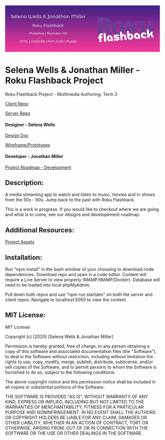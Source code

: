 
![header image](public/images/readmeBanner.jpg "Roku Flashback")

# Selena Wells & Jonathan Miller -  Roku Flashback Project
 Roku Flashback Project - Multimedia Authoring: Term 3

 [Client Repo](https://github.com/jmillermedia/s_wells_j_miller_roku_client 'GitHub')

 [Server Repo](https://github.com/jmillermedia/s_wells_j_miller_RokuFlashback 'GitHub')

#### Designer - Selena Wells

[Design Doc](https://docs.google.com/document/d/1cLjANI-l3je6Z7Grm-uryeLQoabeqExUvBV67tDGdPw/edit?usp=sharing 'Google Docs')

[Wireframe/Prototypes](https://xd.adobe.com/view/d77f95d9-7443-4241-97bc-9ed2eef65b7a-822c/ 'Adobe XD Viewer')

#### Developer - Jonathan Miller

[Project Roadmap - Development](https://docs.google.com/document/d/1xqs1HnzDWSqP4hfwCDFnvpMY9h-KI1w_CaS_0B3f-6E/edit?usp=sharing 'Google Docs')

## Description:
A media streaming app to watch and listen to music, movies and tv shows from the 50s - 90s. Jump back to the past with Roku Flashback.

This is a work in progress. If you would like to checkout where we are going and what is to come, see our designs and developement roadmap.

## Additional Resources:

[Project Assets](https://drive.google.com/file/d/1rwfUNexPK1xJMO3fY4dt3ghRJDdiliwT/view?usp=sharing 'Google Drive')

## Installation:

Run "npm install" in the bash window of your choosing to download node dependencies. Download repo and open in a code editor. Content will require a Live Server to view properly (MAMP/WAMP/Docker). Database will need to be loaded into local phpMyAdmin.

Pull down both repos and use "npm run startdev" on both the server and client repos. Navigate to localhost:5050 to view the content.


## MIT License:
MIT License

Copyright (c) [2020] [Selena Wells & Jonathan Miller]

Permission is hereby granted, free of charge, to any person obtaining a copy
of this software and associated documentation files (the "Software"), to deal
in the Software without restriction, including without limitation the rights
to use, copy, modify, merge, publish, distribute, sublicense, and/or sell
copies of the Software, and to permit persons to whom the Software is
furnished to do so, subject to the following conditions:

The above copyright notice and this permission notice shall be included in all
copies or substantial portions of the Software.

THE SOFTWARE IS PROVIDED "AS IS", WITHOUT WARRANTY OF ANY KIND, EXPRESS OR
IMPLIED, INCLUDING BUT NOT LIMITED TO THE WARRANTIES OF MERCHANTABILITY,
FITNESS FOR A PARTICULAR PURPOSE AND NONINFRINGEMENT. IN NO EVENT SHALL THE
AUTHORS OR COPYRIGHT HOLDERS BE LIABLE FOR ANY CLAIM, DAMAGES OR OTHER
LIABILITY, WHETHER IN AN ACTION OF CONTRACT, TORT OR OTHERWISE, ARISING FROM,
OUT OF OR IN CONNECTION WITH THE SOFTWARE OR THE USE OR OTHER DEALINGS IN THE
SOFTWARE.

